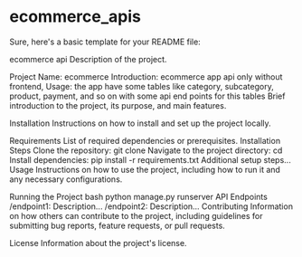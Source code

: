 # ecommerce_apis

Sure, here's a basic template for your README file:

ecommerce api
Description of the project.

Project Name: ecommerce
Introduction: ecommerce app api only without frontend, 
Usage: the app have some tables like category, subcategory, product, payment, and so on
with some api end points for this tables
Brief introduction to the project, its purpose, and main features.

Installation
Instructions on how to install and set up the project locally.

Requirements
List of required dependencies or prerequisites.
Installation Steps
Clone the repository: git clone <repository-url>
Navigate to the project directory: cd <project-directory>
Install dependencies: pip install -r requirements.txt
Additional setup steps...
Usage
Instructions on how to use the project, including how to run it and any necessary configurations.

Running the Project
bash
python manage.py runserver
API Endpoints
/endpoint1: Description...
/endpoint2: Description...
Contributing
Information on how others can contribute to the project, including guidelines for submitting bug reports, feature requests, or pull requests.

License
Information about the project's license.